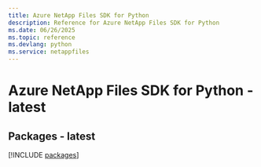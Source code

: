 ```yaml
---
title: Azure NetApp Files SDK for Python
description: Reference for Azure NetApp Files SDK for Python
ms.date: 06/26/2025
ms.topic: reference
ms.devlang: python
ms.service: netappfiles
---
```

# Azure NetApp Files SDK for Python - latest
## Packages - latest
[!INCLUDE [packages](netapp-files-index.md)]